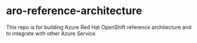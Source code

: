 # aro-reference-architecture
This repo is for building Azure Red Hat OpenShift reference archtiecture and to integrate with other Azure Service
